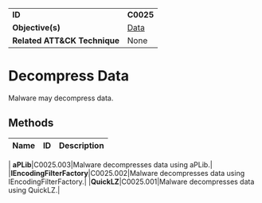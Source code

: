 |||
|---|---|
|**ID**|**C0025**|
|**Objective(s)**|[Data](../data)|
|**Related ATT&CK Technique**|None|


Decompress Data
===============
Malware may decompress data.

Methods
-------
|Name|ID|Description|
|---|---|---|
|
**aPLib**|C0025.003|Malware decompresses data using aPLib.|
|**IEncodingFilterFactory**|C0025.002|Malware decompresses data using IEncodingFilterFactory.|
|**QuickLZ**|C0025.001|Malware decompresses data using QuickLZ.|
